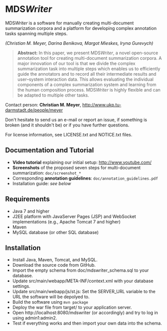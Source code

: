 # MDS<i>Writer</i>

MDS<i>Writer</i> is a software for manually creating multi-document summarization corpora and a platform for developing complex annotation tasks spanning multiple steps. 

_(Christian M. Meyer, Darina Benikova, Margot Mieskes, Iryna Gurevych)_

<!--
Please use the following citation:

```
@InProceedings{smith:20xx:CONFERENCE_TITLE,
  author    = {Smith, John},
  title     = {My Paper Title},
  booktitle = {Proceedings of the 20XX Conference on XXXX},
  month     = {Month Name},
  year      = {20xx},
  address   = {Gotham City, USA},
  publisher = {Association for XXX},
  pages     = {XXXX--XXXX},
  url       = {http://xxxx.xxx}
}
```
-->

> **Abstract:** In this paper, we present MDS<i>Writer</i>, a novel open-source annotation tool for creating multi-document summarization corpora. A major innovation of our tool is that we divide the complex summarization task into multiple steps which enables us to efficiently guide the annotators and to record all their intermediate results and user–system interaction data. This allows evaluating the individual components of a complex summarization system and learning from the human composition process. MDS<i>Writer</i> is highly flexible and can be adapted to multiple other tasks.


Contact person: **Christian M. Meyer**, http://www.ukp.tu-darmstadt.de/people/meyer

Don't hesitate to send us an e-mail or report an issue, if something is broken (and it shouldn't be) or if you have further questions.

For license information, see LICENSE.txt and NOTICE.txt files.


## Documentation and Tutorial

* **Video tutorial** explaining our initial setup: http://www.youtube.com/
* **Screenshots** of the proposed seven steps for multi-document summarization: `doc/screenshot_*`
* Corresponding **annotation guidelines**: `doc/annotation_guidelines.pdf`
* Installation guide: _see below_


## Requirements

* Java 7 and higher
* J2EE platform with JavaServer Pages (JSP) and WebSocket implementations (e.g., Apache Tomcat 7 and higher)
* Maven
* MySQL database (or other SQL database)


## Installation

* Install Java, Maven, Tomcat, and MySQL.
* Download the source code from GitHub.
* Import the empty schema from doc/mdswriter_schema.sql to your database.
* Update src/main/webapp/META-INF/context.xml with your database settings.
* Update src/main/webapp/js/st.js: Set the SERVER_URL variable to the URL the software will be depolyed to.
* Build the software using `mvn package`
* Deploy the war file  from target/ to your application server.
* Open http://localhost:8080/mdswriter (or accordingly) and try to log in using admin1:admin2.
* Test if everything works and then import your own data into the schema.
